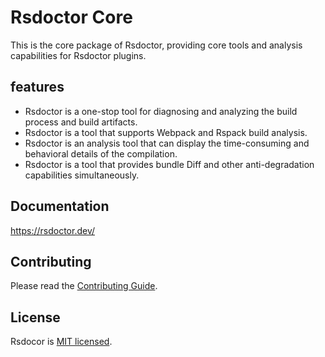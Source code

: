 # Rsdoctor Core

This is the core package of Rsdoctor, providing core tools and analysis capabilities for Rsdoctor plugins.

## features

- Rsdoctor is a one-stop tool for diagnosing and analyzing the build process and build artifacts.
- Rsdoctor is a tool that supports Webpack and Rspack build analysis.
- Rsdoctor is an analysis tool that can display the time-consuming and behavioral details of the compilation.
- Rsdoctor is a tool that provides bundle Diff and other anti-degradation capabilities simultaneously.

## Documentation

https://rsdoctor.dev/

## Contributing

Please read the [Contributing Guide](https://github.com/web-infra-dev/rsdoctor/blob/main/CONTRIBUTING.md).

## License

Rsdocor is [MIT licensed](https://github.com/web-infra-dev/rsdoctor/blob/main/LICENSE).
